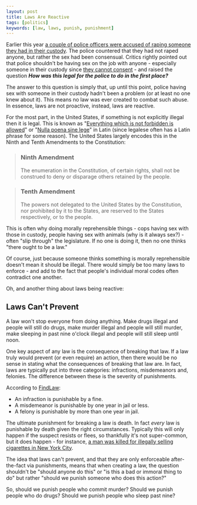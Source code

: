 ```yaml
---
layout: post
title: Laws Are Reactive
tags: [politics]
keywords: [law, laws, punish, punishment]
---
```


Earlier this year [a couple of police officers were accused of raping someone they had in their custody](https://www.buzzfeednews.com/article/albertsamaha/this-teenager-accused-two-on-duty-cops-of-rape-she-had-no). The police countered that they had not raped anyone, but rather the sex had been consensual. Critics rightly pointed out that police shouldn't be having sex on the job with anyone - especially someone in their custody since [they cannot consent](https://www.aclu.org/blog/criminal-law-reform/reforming-police-practices/theres-no-such-thing-consensual-sex-when-person) - and raised the question ***How was this legal for the police to do in the first place?***

The answer to this question is simply that, up until this point, police having sex with someone in their custody hadn't been a problem (or at least no one knew about it). This means no law was ever created to combat such abuse. In essence, laws are not proactive, instead, laws are reactive.

For the most part, in the United States, if something is not explicitly illegal then it is legal. This is known as "[Everything which is not forbidden is allowed](https://en.wikipedia.org/wiki/Everything_which_is_not_forbidden_is_allowed)" or "[Nulla poena sine lege](https://en.wikipedia.org/wiki/Nulla_poena_sine_lege)" in Latin (since legalese often has a Latin phrase for some reason). The United States largely encodes this in the Ninth and Tenth Amendments to the Constitution:

> ### Ninth Amendment
>
> The enumeration in the Constitution, of certain rights, shall not be construed to deny or disparage others retained by the people.

> ### Tenth Amendment
>
> The powers not delegated to the United States by the Constitution, nor prohibited by it to the States, are reserved to the States respectively, or to the people.

This is often why doing morally reprehensible things - cops having sex with those in custody, people having sex with animals (why is it always sex?) - often "slip through" the legislature. If no one is doing it, then no one thinks "there ought to be a law."

Of course, just because someone thinks something is morally reprehensible doesn't mean it should be illegal. There would simply be too many laws to enforce - and add to the fact that people's individual moral codes often contradict one another.

Oh, and another thing about laws being reactive:

## Laws Can't Prevent

A law won't stop everyone from doing anything. Make drugs illegal and people will still do drugs, make murder illegal and people will still murder, make sleeping in past nine o'clock illegal and people will still sleep until noon.

One key aspect of any law is the consequence of breaking that law. If a law truly would prevent (or even require) an action, then there would be no sense in stating what the consequences of breaking that law are. In fact, laws are typically put into three categories: infractions, misdemeanors and, felonies. The difference between these is the severity of punishments.

According to [FindLaw](https://criminal.findlaw.com/criminal-law-basics/what-distinguishes-a-misdemeanor-from-a-felony.html):

* An infraction is punishable by a fine.
* A misdemeanor is punishable by one year in jail or less.
* A felony is punishable by more than one year in jail.

The ultimate punishment for breaking a law is death. In fact *every* law is punishable by death given the right circumstances. Typically this will only happen if the suspect resists or flees, so thankfully it's not super-common, but it does happen - for instance, [a man was killed for illegally selling cigarettes in New York City](https://www.cnn.com/2014/08/01/justice/new-york-choke-hold-death/index.html).

The idea that laws can't prevent, and that they are only enforceable after-the-fact via punishments, means that when creating a law, the question shouldn't be "should anyone do this" or "is this a bad or immoral thing to do" but rather "should we punish someone who does this action?"

So, should we punish people who commit murder? Should we punish people who do drugs? Should we punish people who sleep past nine?
